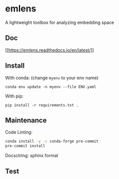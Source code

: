 # emlens
A lightweight toolbox for analyzing embedding space

## Doc
[[https://emlens.readthedocs.io/en/latest/]]

## Install

With conda: (change `myenv` to your env name) 
```
conda env update -n myenv --file ENV.yaml
```

With pip: 
```
pip install -r requirements.txt .
```

## Maintenance

Code Linting:
```bash
conda install -y -c conda-forge pre-commit
pre-commit install
```

Docsctring: sphinx format

## Test




